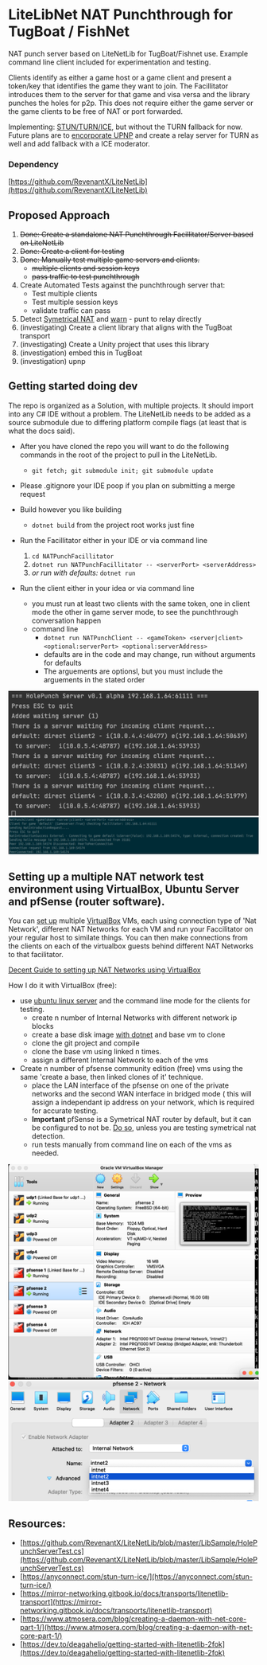 # LiteLibNet NAT Punchthrough for TugBoat / FishNet

NAT punch server based on LiteNetLib for TugBoat/Fishnet use.  Example command line client included for experimentation and testing.

Clients identify as either a game host or a game client and present a token/key that identifies the game they want to join.  The Facillitator introduces them to the server for that game and visa versa and the library punches the holes for p2p.  This does not require either the game server or the game clients to be free of NAT or port forwarded.

Implementing: [STUN/TURN/ICE](https://anyconnect.com/stun-turn-ice/), but without the TURN fallback for now.  Future plans are to [encorporate UPNP](https://github.com/lontivero/Open.NAT) and create a relay server for TURN as well and add fallback with a ICE moderator.

### Dependency
[https://github.com/RevenantX/LiteNetLib](https://github.com/RevenantX/LiteNetLib)
## Proposed Approach

1. <del>Done: Create a standalone NAT Punchthrough Facillitator/Server based on LiteNetLib</del>
1. <del>Done: Create a client for testing</del>
1. <del>Done: Manually test multiple game servers and clients.</del>
	- <del>multiple clients and session keys</del>
	- <del>pass traffic to test punchthrough</del>
1. Create Automated Tests against the punchthrough server that:
	- Test multiple clients
	- Test multiple session keys
	- validate traffic can pass
1. Detect [Symetrical NAT](https://webrtchacks.com/symmetric-nat/) and [warn](https://www.aligrant.com/web/blog/2017-01-05_pfsense_nat_traversal_and_games) - punt to relay directly
1. (investigating) Create a client library that aligns with the TugBoat transport
1. (investigating) Create a Unity project that uses this library
1. (investigation) embed this in TugBoat
1. (investigation) upnp


## Getting started doing dev

The repo is organized as a Solution, with multiple projects.  It should import into any C# IDE without a problem.  The LiteNetLib needs to be added as a source submodule due to differing platform compile flags (at least that is what the docs said).

- After you have cloned the repo you will want to do the following commands in the root of the project to pull in the LiteNetLib.
	- ```git fetch; git submodule init; git submodule update```
- Please .gitignore your IDE poop if you plan on submitting a merge request
- Build however you like building 
	- ```dotnet build``` from the project root works just fine
- Run the Facillitator either in your IDE or via command line
	1. ```cd NATPunchFacillitator```
	1. ```dotnet run NATPunchFacillitator -- <serverPort> <serverAddress>```
	1. *or run with defaults:* ```dotnet run```

- Run the client either in your idea or via command line
	- you must run at least two clients with the same token, one in client mode the other in game server mode, to see the punchthrough conversation happen
	- command line 
		- ```dotnet run NATPunchClient -- <gameToken> <server|client> <optional:serverPort> <optional:serverAddress>```
		- defaults are in the code and may change, run without arguments for defaults
		- The arguements are optionsl, but you must include the arguements in the stated order

![Example output from server](images/Facillitator-example.png)
![Example outut from client](images/Client-example.png)

## Setting up a multiple NAT network test environment using VirtualBox, Ubuntu Server and pfSense (router software).


You can [set up](https://www.nakivo.com/blog/virtualbox-network-setting-guide/) multiple [VirtualBox](https://www.oracle.com/virtualization/virtualbox/) VMs, each using connection type of 'Nat Network', different NAT Networks for each VM and run your Faccilitator on your regular host to similate things.  You can then make connections from the clients on each of the virtualbox guests behind different NAT Networks to that facilitator.

[Decent Guide to setting up NAT Networks using VirtualBox](https://www.techbeatly.com/how-to-create-and-use-natnetwork-in-virtualbox/)

How I do it with VirtualBox (free):

- use [ubuntu linux server](https://ubuntu.com/download/server) and the command line mode for the clients for testing.
	- create n number of Internal Networks with different network ip blocks
	- create a base disk image [with dotnet](https://docs.microsoft.com/en-us/dotnet/core/install/linux-ubuntu#2204) and base vm to clone
	- clone the git project and compile
	- clone the base vm using linked n times.
	- assign a different Internal Network to each of the vms
- Create n number of pfsense community edition (free) vms using the same 'create a base, then linked clones of it' technique.
	- place the LAN interface of the pfsense on one of the private networks and the second WAN interface in bridged mode ( this will assign a independant ip address on your network, which is required for accurate testing.
	- **Important** pfSense is a Symetrical NAT router by default, but it can be configured to not be. [Do so](https://www.aligrant.com/web/blog/2017-01-05_pfsense_nat_traversal_and_games), unless you are testing symetrical nat detection.
	- run tests manually from command line on each of the vms as needed.

![VirtualBox clones](images/VirtualBox-clones.png)
![VirtualBox networks](images/VirtualBox-networks.png)


	
## Resources:
- [https://github.com/RevenantX/LiteNetLib/blob/master/LibSample/HolePunchServerTest.cs](https://github.com/RevenantX/LiteNetLib/blob/master/LibSample/HolePunchServerTest.cs)
- [https://anyconnect.com/stun-turn-ice/](https://anyconnect.com/stun-turn-ice/)
- [https://mirror-networking.gitbook.io/docs/transports/litenetlib-transport](https://mirror-networking.gitbook.io/docs/transports/litenetlib-transport)
- [https://www.atmosera.com/blog/creating-a-daemon-with-net-core-part-1/](https://www.atmosera.com/blog/creating-a-daemon-with-net-core-part-1/)
- [https://dev.to/deagahelio/getting-started-with-litenetlib-2fok](https://dev.to/deagahelio/getting-started-with-litenetlib-2fok)
